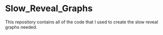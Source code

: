 # Slow_Reveal_Graphs

This repository contains all of the code that I used to create the slow reveal graphs needed.
